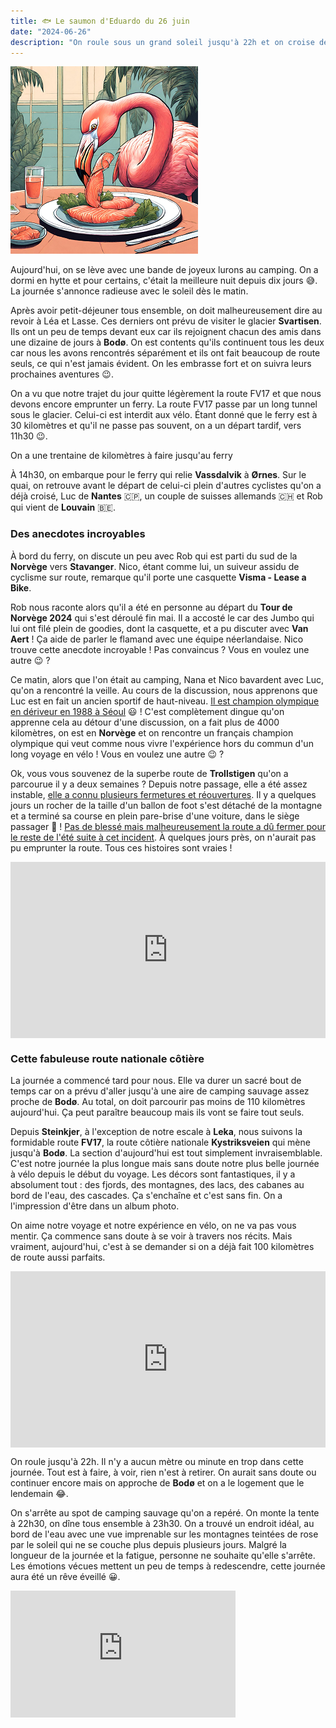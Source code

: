 ```yaml
---
title: 🐟 Le saumon d'Eduardo du 26 juin
date: "2024-06-26"
description: "On roule sous un grand soleil jusqu'à 22h et on croise des paysages à couper le souffle !"
---
```


![Saumon d'Eduardo](../saumon_eduardo.png)

Aujourd'hui, on se lève avec une bande de joyeux lurons au camping. On a dormi en hytte et pour certains, c'était la meilleure nuit depuis dix jours 😅. La journée s'annonce radieuse avec le soleil dès le matin.

Après avoir petit-déjeuner tous ensemble, on doit malheureusement dire au revoir à Léa et Lasse. Ces derniers ont prévu de visiter le glacier **Svartisen**. Ils ont un peu de temps devant eux car ils rejoignent chacun des amis dans une dizaine de jours à **Bodø**. On est contents qu'ils continuent tous les deux car nous les avons rencontrés séparément et ils ont fait beaucoup de route seuls, ce qui n'est jamais évident. On les embrasse fort et on suivra leurs prochaines aventures 😉.

On a vu que notre trajet du jour quitte légèrement la route FV17 et que nous devons encore emprunter un ferry. La route FV17 passe par un long tunnel sous le glacier. Celui-ci est interdit aux vélo. Étant donné que le ferry est à 30 kilomètres et qu'il ne passe pas souvent, on a un départ tardif, vers 11h30 😉.

On a une trentaine de kilomètres à faire jusqu'au ferry

À 14h30, on embarque pour le ferry qui relie **Vassdalvik** à **Ørnes**. Sur le quai, on retrouve avant le départ de celui-ci plein d'autres cyclistes qu'on a déjà croisé, Luc de **Nantes** 🇨🇵, un couple de suisses allemands 🇨🇭 et Rob qui vient de **Louvain** 🇧🇪.

### Des anecdotes incroyables

À bord du ferry, on discute un peu avec Rob qui est parti du sud de la **Norvège** vers **Stavanger**. Nico, étant comme lui, un suiveur assidu de cyclisme sur route, remarque qu'il porte une casquette **Visma - Lease a Bike**.

Rob nous raconte alors qu'il a été en personne au départ du **Tour de Norvège 2024** qui s'est déroulé fin mai. Il a accosté le car des Jumbo qui lui ont filé plein de goodies, dont la casquette, et a pu discuter avec **Van Aert** ! Ça aide de parler le flamand avec une équipe néerlandaise. Nico trouve cette anecdote incroyable ! Pas convaincus ? Vous en voulez une autre 😉 ?

Ce matin, alors que l'on était au camping, Nana et Nico bavardent avec Luc, qu'on a rencontré la veille. Au cours de la discussion, nous apprenons que Luc est en fait un ancien sportif de haut-niveau. [Il est champion olympique en dériveur en 1988 à Séoul](https://www.lest-eclair.fr/id601720/article/2024-05-19/luc-pillot-champion-olympique-aubois-de-passage-sur-ses-terres-courtenot-avant) 😃 ! C'est complètement dingue qu'on apprenne cela au détour d'une discussion, on a fait plus de 4000 kilomètres, on est en **Norvège** et on rencontre un français champion olympique qui veut comme nous vivre l'expérience hors du commun d'un long voyage en vélo ! Vous en voulez une autre 😉 ?

Ok, vous vous souvenez de la superbe route de **Trollstigen** qu'on a parcourue il y a deux semaines ? Depuis notre passage, elle a été assez instable, [elle a connu plusieurs fermetures et réouvertures](https://www.thelocal.no/20240607/norways-famous-trollstigen-road-reopens-for-summer). Il y a quelques jours un rocher de la taille d'un ballon de foot s'est détaché de la montagne et a terminé sa course en plein pare-brise d'une voiture, dans le siège passager 🤯 ! [Pas de blessé mais malheureusement la route a dû fermer pour le reste de l'été suite à cet incident](https://www.newsinenglish.no/2024/06/20/rockslides-closed-trollstigen-again/). À quelques jours près, on n'aurait pas pu emprunter la route. Tous ces histoires sont vraies !

<div style="width: 100%; height: 0; position: relative; padding-bottom: 56%;"><iframe src="https://giphy.com/embed/5PvdsQmoZQx9Ej4xaJ" style="top: 0; left: 0; width: 100%; height: 100%; position: absolute; border: 0;" allowfullscreen scrolling="no" allow="encrypted-media;" class="giphy-embed"></iframe></div> 

### Cette fabuleuse route nationale côtière 

La journée a commencé tard pour nous. Elle va durer un sacré bout de temps car on a prévu d'aller jusqu'à une aire de camping sauvage assez proche de **Bodø**. Au total, on doit parcourir pas moins de 110 kilomètres aujourd'hui. Ça peut paraître beaucoup mais ils vont se faire tout seuls.

Depuis **Steinkjer**, à l'exception de notre escale à **Leka**, nous suivons la formidable route **FV17**, la route côtière nationale **Kystriksveien** qui mène jusqu'à **Bodø**. La section d'aujourd'hui est tout simplement invraisemblable. C'est notre journée la plus longue mais sans doute notre plus belle journée à vélo depuis le début du voyage. Les décors sont fantastiques, il y a absolument tout : des fjords, des montagnes, des lacs, des cabanes au bord de l'eau, des cascades. Ça s'enchaîne et c'est sans fin. On a l'impression d'être dans un album photo. 

On aime notre voyage et notre expérience en vélo, on ne va pas vous mentir. Ça commence sans doute à se voir à travers nos récits. Mais vraiment, aujourd'hui, c'est à se demander si on a déjà fait 100 kilomètres de route aussi parfaits.

<div style="width: 100%; height: 0; position: relative; padding-bottom: 56%;"><iframe src="https://giphy.com/embed/0LwfS4fGJK8FPQbMoV" style="top: 0; left: 0; width: 100%; height: 100%; position: absolute; border: 0;" allowfullscreen scrolling="no" allow="encrypted-media;" class="giphy-embed"></iframe></div>

On roule jusqu'à 22h. Il n'y a aucun mètre ou minute en trop dans cette journée. Tout est à faire, à voir, rien n'est à retirer. On aurait sans doute ou continuer encore mais on approche de **Bodø** et on a le logement que le lendemain 😂.

On s'arrête au spot de camping sauvage qu'on a repéré. On monte la tente à 22h30, on dîne tous ensemble à 23h30. On a trouvé un endroit idéal, au bord de l'eau avec une vue imprenable sur les montagnes teintées de rose par le soleil qui ne se couche plus depuis plusieurs jours. Malgré la longueur de la journée et la fatigue, personne ne souhaite qu'elle s'arrête. Les émotions vécues mettent un peu de temps à redescendre, cette journée aura été un rêve éveillé 😀. 

<iframe width="360" height="202.5" src="https://www.youtube-nocookie.com/embed/BaXkwWLgpns?si=NFjiEt800Z9xpTER" title="YouTube video player" frameborder="0" allow="accelerometer; autoplay; clipboard-write; encrypted-media; gyroscope; picture-in-picture; web-share"></iframe>
